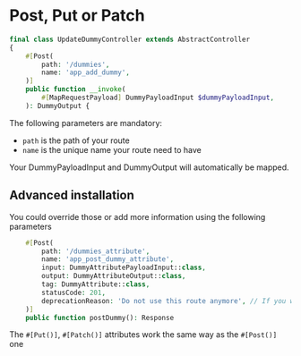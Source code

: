 # Post, Put or Patch

```php
final class UpdateDummyController extends AbstractController
{
    #[Post(
        path: '/dummies',
        name: 'app_add_dummy',
    )]
    public function __invoke(
        #[MapRequestPayload] DummyPayloadInput $dummyPayloadInput,
    ): DummyOutput {
```
The following parameters are mandatory:

- `path` is the path of your route
- `name` is the unique name your route need to have

Your DummyPayloadInput and DummyOutput will automatically be mapped. <br />

## Advanced installation

You could override those or add more information using the following parameters

```php
    #[Post(
        path: '/dummies_attribute',
        name: 'app_post_dummy_attribute',
        input: DummyAttributePayloadInput::class,
        output: DummyAttributeOutput::class,
        tag: DummyAttribute::class,
        statusCode: 201,
        deprecationReason: 'Do not use this route anymore', // If you want to deprecate this route
    )]
    public function postDummy(): Response
```

The `#[Put()]`, `#[Patch()]` attributes work the same way as the `#[Post()]` one
